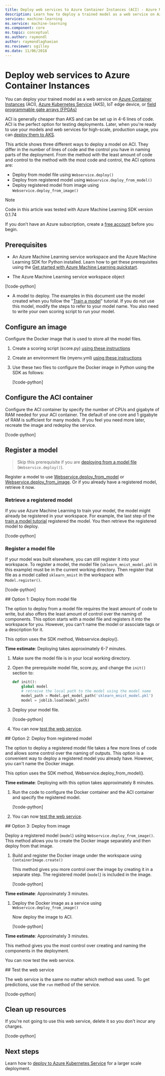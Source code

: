 ```yaml
---
title: Deploy web services to Azure Container Instances (ACI) - Azure Machine Learning
description: Learn how to deploy a trained model as a web service on Azure Container Instances (ACI) with Azure Machine Learning service. This article shows three different ways to deploy a model on ACI. They differ in the number of lines of code and the control you have in naming parts of the deployment.
services: machine-learning
ms.service: machine-learning
ms.component: core
ms.topic: conceptual
ms.author: raymondl
author: raymondlaghaeian
ms.reviewer: sgilley
ms.date: 11/06/2018
---
```


# Deploy web services to Azure Container Instances 

You can deploy your trained model as a web service on [Azure Container Instances](https://azure.microsoft.com/services/container-instances/) (ACI), [Azure Kubernetes Service](https://azure.microsoft.com/services/kubernetes-service/) (AKS), IoT edge device, or [field programmable gate arrays (FPGAs)](concept-accelerate-with-fpgas.md) 

ACI is generally cheaper than AKS and can be set up in 4-6 lines of code. ACI is the perfect option for testing deployments. Later, when you're ready to use your models and web services for high-scale, production usage, you can [deploy them to AKS](how-to-deploy-to-aks.md).

This article shows three different ways to deploy a model on ACI. They differ in the number of lines of code and the control you have in naming parts of the deployment. From the method with the least amount of code and control to the method with the most code and control, the ACI options are:

* Deploy from model file using `Webservice.deploy()` 
* Deploy from registered model using `Webservice.deploy_from_model()`
* Deploy registered model from image using `Webservice.deploy_from_image()`

>[!NOTE]
> Code in this article was tested with Azure Machine Learning SDK version 0.1.74

If you don’t have an Azure subscription, create a [free account](https://azure.microsoft.com/free/?WT.mc_id=A261C142F) before you begin.


## Prerequisites

- An Azure Machine Learning service workspace and the Azure Machine Learning SDK for Python installed. Learn how to get these prerequisites using the [Get started with Azure Machine Learning quickstart](quickstart-get-started.md).

- The Azure Machine Learning service workspace object

[!code-python[](~/aml-sdk-samples/ignore/doc-qa/how-to-deploy-to-aci/how-to-deploy-to-aci.py?name=loadWorkspace)]

- A model to deploy. The examples in this document use the model created when you follow the "[Train a model](tutorial-train-models-with-aml.md)" tutorial. If you do not use this model, modify the steps to refer to your model name.  You also need to write your own scoring script to run your model.


## Configure an image

Configure the Docker image that is used to store all the model files.
1. Create a scoring script (score.py) [using these instructions](tutorial-deploy-models-with-aml.md#create-scoring-script)

1. Create an environment file (myenv.yml) [using these instructions](tutorial-deploy-models-with-aml.md#create-environment-file) 

1. Use these two files to configure the Docker image in Python using the SDK as follows:

    [!code-python[](~/aml-sdk-samples/ignore/doc-qa/how-to-deploy-to-aci/how-to-deploy-to-aci.py?name=configImage)]

## Configure the ACI container

Configure the ACI container by specify the number of CPUs and gigabyte of RAM needed for your ACI container. The default of one core and 1 gigabyte of RAM is sufficient for many models. If you feel you need more later, recreate the image and redeploy the service.  

[!code-python[](~/aml-sdk-samples/ignore/doc-qa/how-to-deploy-to-aci/how-to-deploy-to-aci.py?name=configAci)]

## Register a model

> Skip this prerequisite if you are [deploying from a model file](#deploy-from-model-file) (`Webservice.deploy()`).

Register a model to use [Webservice.deploy_from_model](#deploy-from-registered-model) or [Webservice.deploy_from_image](#deploy-from-image). Or if you already have a registered model, retrieve it now.


### Retrieve a registered model
If you use Azure Machine Learning to train your model, the model might already be registered in your workspace.  For example, the last step of the [train a model tutorial](tutorial-train-models-with-aml.md) registered the model.  You then retrieve the registered model to deploy.

[!code-python[](~/aml-sdk-samples/ignore/doc-qa/how-to-deploy-to-aci/how-to-deploy-to-aci.py?name=retrieveModel)]
  
### Register a model file

If your model was built elsewhere, you can still register it into your workspace.  To register a model, the model file (`sklearn_mnist_model.pkl` in this example) must be in the current working directory. Then register that file as a model called `sklearn_mnist` in the workspace with `Model.register()`.

[!code-python[](~/aml-sdk-samples/ignore/doc-qa/how-to-deploy-to-aci/how-to-deploy-to-aci.py?name=registerModel)]

<a name='deploy-from-model-file'/>
## Option 1: Deploy from model file

The option to deploy from a model file requires the least amount of code to write, but also offers the least amount of control over the naming of components. This option starts with a model file and registers it into the workspace for you.  However, you can't name the model or associate tags or a description for it.  

This option uses the SDK method, Webservice.deploy().  

**Time estimate**: Deploying takes approximately 6-7 minutes.

1. Make sure the model file is in your local working directory.

1. Open the prerequisite model file, score.py, and change the  `init()` section to:

    ```python
    def init():
        global model
        # retreive the local path to the model using the model name
        model_path = Model.get_model_path('sklearn_mnist_model.pkl')
        model = joblib.load(model_path)
    ```

1. Deploy your model file.

    [!code-python[](~/aml-sdk-samples/ignore/doc-qa/how-to-deploy-to-aci/how-to-deploy-to-aci.py?name=option1Deploy)]

1. You can now [test the web service](#test-web-service).

<a name='deploy-from-registered-model'/>
## Option 2: Deploy from registered model

The option to deploy a registered model file takes a few more lines of code and allows some control over the naming of outputs. This option is a convenient way to deploy a registered model you already have.  However, you can't name the Docker image.  

This option uses the SDK method, Webservice.deploy_from_model().

**Time estimate**:  Deploying with this option takes approximately 8 minutes.

1. Run the code to configure the Docker container and the ACI container and specify the registered model.

    [!code-python[](~/aml-sdk-samples/ignore/doc-qa/how-to-deploy-to-aci/how-to-deploy-to-aci.py?name=option2Deploy)]

1. You can now [test the web service](#test-web-service).

<a name='deploy-from-image'/>
## Option 3: Deploy from image

Deploy a registered model (`model`) using `Webservice.deploy_from_image()`. This method allows you to create the Docker image separately and then deploy from that image.

1. Build and register the Docker image under the workspace using `ContainerImage.create()`

    This method gives you more control over the image by creating it in a separate step.  The registered model (`model`) is included in the image.

    [!code-python[](~/aml-sdk-samples/ignore/doc-qa/how-to-deploy-to-aci/how-to-deploy-to-aci.py?name=option3CreateImage)]

**Time estimate**: Approximately 3 minutes.

1. Deploy the Docker image as a service using `Webservice.deploy_from_image()`

    Now deploy the image to ACI.  
        
    [!code-python[](~/aml-sdk-samples/ignore/doc-qa/how-to-deploy-to-aci/how-to-deploy-to-aci.py?name=option3Deploy)]
 
**Time estimate**: Approximately 3 minutes.

This method gives you the most control over creating and naming the components in the deployment.

You can now test the web service.

<a name='test-web-service'/>
## Test the web service

The web service is the same no matter which method was used.  To get predictions, use the `run` method of the service.  

[!code-python[](~/aml-sdk-samples/ignore/doc-qa/how-to-deploy-to-aci/how-to-deploy-to-aci.py?name=testService)]



## Clean up resources

If you're not going to use this web service, delete it so you don't incur any charges.

[!code-python[](~/aml-sdk-samples/ignore/doc-qa/how-to-deploy-to-aci/how-to-deploy-to-aci.py?name=deleteService)]


## Next steps

Learn how to [deploy to Azure Kubernetes Service](how-to-deploy-to-aks.md) for a larger scale deployment. 
